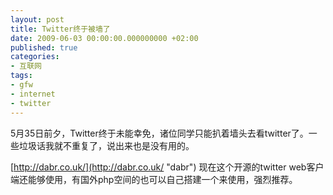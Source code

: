 ```yaml
---
layout: post
title: Twitter终于被墙了
date: 2009-06-03 00:00:00.000000000 +02:00
published: true
categories:
- 互联网
tags:
- gfw
- internet
- twitter
---
```


5月35日前夕，Twitter终于未能幸免，诸位同学只能扒着墙头去看twitter了。一些垃圾话我就不重复了，说出来也是没有用的。

[http://dabr.co.uk/](http://dabr.co.uk/ "dabr") 现在这个开源的twitter web客户端还能够使用，有国外php空间的也可以自己搭建一个来使用，强烈推荐。
